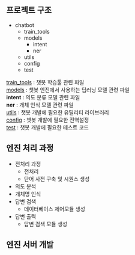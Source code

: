 ## 프로젝트 구조

* chatbot
    * train_tools
    * models
        * intent
        * ner
    * utils
    * config
    * test

[train_tools](https://github.com/tmvld97/Hospital_INFO_Chatbot/tree/master/train_tools) : 챗봇 학습툴 관련 파일<br/>
[models](https://github.com/tmvld97/Hospital_INFO_Chatbot/tree/master/models) : 챗봇 엔진에서 사용하는 딥러닝 모델 관련 파일<br/>
**intent** : 의도 분류 모델 관련 파일<br/>
**ner** : 개체 인식 모델 관련 파일<br/>
[utils](https://github.com/tmvld97/Hospital_INFO_Chatbot/tree/master/utils) : 챗봇 개발에 필요한 유틸리티 라이브러리<br/>
[config](https://github.com/tmvld97/Hospital_INFO_Chatbot/tree/master/config) : 챗봇 개발에 필요한 전역설정<br/>
[test](https://github.com/tmvld97/Hospital_INFO_Chatbot/tree/master/test) : 챗봇 개발에 필요한 테스트 코드<br/>

## 엔진 처리 과정
* 전처리 과정
    * 전처리
    * 단어 사전 구축 및 시퀀스 생성
* 의도 분석
* 개체명 인식
* 답변 검색
    * 데이터베이스 제어모듈 생성
* 답변 출력
    * 답변 검색 모듈 생성

## 엔진 서버 개발






